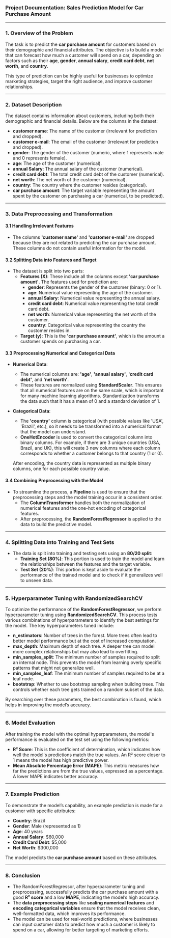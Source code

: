 ### **Project Documentation: Sales Prediction Model for Car Purchase Amount**

---

### **1. Overview of the Problem**

The task is to predict the **car purchase amount** for customers based on their demographic and financial attributes. The objective is to build a model that can forecast how much a customer will spend on a car, depending on factors such as their **age**, **gender**, **annual salary**, **credit card debt**, **net worth**, and **country**. 

This type of prediction can be highly useful for businesses to optimize marketing strategies, target the right audience, and improve customer relationships.

---

### **2. Dataset Description**

The dataset contains information about customers, including both their demographic and financial details. Below are the columns in the dataset:

- **customer name**: The name of the customer (irrelevant for prediction and dropped).
- **customer e-mail**: The email of the customer (irrelevant for prediction and dropped).
- **gender**: The gender of the customer (numeric, where 1 represents male and 0 represents female).
- **age**: The age of the customer (numerical).
- **annual Salary**: The annual salary of the customer (numerical).
- **credit card debt**: The total credit card debt of the customer (numerical).
- **net worth**: The net worth of the customer (numerical).
- **country**: The country where the customer resides (categorical).
- **car purchase amount**: The target variable representing the amount spent by the customer on purchasing a car (numerical, to be predicted).

---

### **3. Data Preprocessing and Transformation**

#### **3.1 Handling Irrelevant Features**

- The columns **'customer name'** and **'customer e-mail'** are dropped because they are not related to predicting the car purchase amount. These columns do not contain useful information for the model.

#### **3.2 Splitting Data into Features and Target**

- The dataset is split into two parts:
  - **Features (X)**: These include all the columns except **'car purchase amount'**. The features used for prediction are:
    - **gender**: Represents the gender of the customer (binary: 0 or 1).
    - **age**: Numerical value representing the age of the customer.
    - **annual Salary**: Numerical value representing the annual salary.
    - **credit card debt**: Numerical value representing the total credit card debt.
    - **net worth**: Numerical value representing the net worth of the customer.
    - **country**: Categorical value representing the country the customer resides in.
  - **Target (y)**: This is the **'car purchase amount'**, which is the amount a customer spends on purchasing a car.

#### **3.3 Preprocessing Numerical and Categorical Data**

- **Numerical Data**: 
  - The numerical columns are: **'age'**, **'annual salary'**, **'credit card debt'**, and **'net worth'**.
  - These features are normalized using **StandardScaler**. This ensures that all numerical features are on the same scale, which is important for many machine learning algorithms. Standardization transforms the data such that it has a mean of 0 and a standard deviation of 1.

- **Categorical Data**:
  - The **'country'** column is categorical (with possible values like 'USA', 'Brazil', etc.), so it needs to be transformed into a numerical format that the model can understand.
  - **OneHotEncoder** is used to convert the categorical column into binary columns. For example, if there are 3 unique countries (USA, Brazil, and UK), this will create 3 new columns where each column corresponds to whether a customer belongs to that country (1 or 0).
  
  After encoding, the country data is represented as multiple binary columns, one for each possible country value.

#### **3.4 Combining Preprocessing with the Model**

- To streamline the process, a **Pipeline** is used to ensure that the preprocessing steps and the model training occur in a consistent order.
  - The **ColumnTransformer** handles both the normalization of numerical features and the one-hot encoding of categorical features.
  - After preprocessing, the **RandomForestRegressor** is applied to the data to build the predictive model.

---

### **4. Splitting Data into Training and Test Sets**

- The data is split into training and testing sets using an **80/20 split**:
  - **Training Set (80%)**: This portion is used to train the model and learn the relationships between the features and the target variable.
  - **Test Set (20%)**: This portion is kept aside to evaluate the performance of the trained model and to check if it generalizes well to unseen data.

---

### **5. Hyperparameter Tuning with RandomizedSearchCV**

To optimize the performance of the **RandomForestRegressor**, we perform hyperparameter tuning using **RandomizedSearchCV**. This process tests various combinations of hyperparameters to identify the best settings for the model. The key hyperparameters tuned include:

- **n_estimators**: Number of trees in the forest. More trees often lead to better model performance but at the cost of increased computation.
- **max_depth**: Maximum depth of each tree. A deeper tree can model more complex relationships but may also lead to overfitting.
- **min_samples_split**: The minimum number of samples required to split an internal node. This prevents the model from learning overly specific patterns that might not generalize well.
- **min_samples_leaf**: The minimum number of samples required to be at a leaf node.
- **bootstrap**: Whether to use bootstrap sampling when building trees. This controls whether each tree gets trained on a random subset of the data.

By searching over these parameters, the best combination is found, which helps in improving the model’s accuracy.

---

### **6. Model Evaluation**

After training the model with the optimal hyperparameters, the model's performance is evaluated on the test set using the following metrics:

- **R² Score**: This is the coefficient of determination, which indicates how well the model's predictions match the true values. An R² score closer to 1 means the model has high predictive power.
- **Mean Absolute Percentage Error (MAPE)**: This metric measures how far the predictions are from the true values, expressed as a percentage. A lower MAPE indicates better accuracy.

---

### **7. Example Prediction**

To demonstrate the model’s capability, an example prediction is made for a customer with specific attributes:
- **Country**: Brazil
- **Gender**: Male (represented as 1)
- **Age**: 40 years
- **Annual Salary**: $60,000
- **Credit Card Debt**: $5,000
- **Net Worth**: $300,000

The model predicts the **car purchase amount** based on these attributes.

---

### **8. Conclusion**

- The RandomForestRegressor, after hyperparameter tuning and preprocessing, successfully predicts the car purchase amount with a good **R² score** and a low **MAPE**, indicating the model’s high accuracy.
- The **data preprocessing steps** like **scaling numerical features** and **encoding categorical variables** ensure that the model receives clean, well-formatted data, which improves its performance.
- The model can be used for real-world predictions, where businesses can input customer data to predict how much a customer is likely to spend on a car, allowing for better targeting of marketing efforts.


